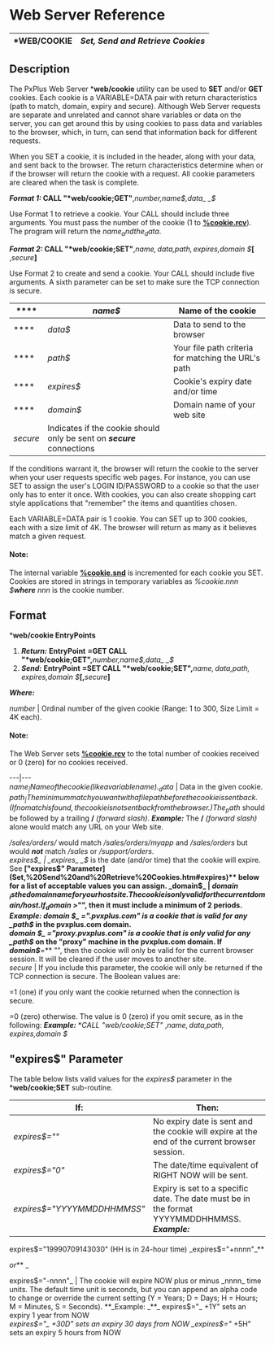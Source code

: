 # Web Server Reference  
  
***WEB/COOKIE** |  **_Set, Send and Retrieve Cookies_**  
---|---  
  
## Description

The PxPlus Web Server ***web/cookie** utility can be used to **SET** and/or **GET** cookies. Each cookie is a VARIABLE=DATA pair with return characteristics (path to match, domain, expiry and secure). Although Web Server requests are separate and unrelated and cannot share variables or data on the server, you can get around this by using cookies to pass data and variables to the browser, which, in turn, can send that information back for different requests.

When you SET a cookie, it is included in the header, along with your data, and sent back to the browser. The return characteristics determine when or if the browser will return the cookie with a request. All cookie parameters are cleared when the task is complete.

**_Format 1:_ CALL "*web/cookie;GET"**,_number,name$,data_ _$_

Use Format 1 to retrieve a cookie. Your CALL should include three arguments. You must pass the number of the cookie (1 to **[%cookie.rcv](../PxPlus%20Web%20Server%20Variables/Overview.htm#cookie_rcv)**). The program will return the _name$_ and the _data$_.

**_Format 2:_ CALL "*web/cookie;SET"**,_name$,data$,path$,expires$,domain_ _$_**[** ,_secure_**]**

Use Format 2 to create and send a cookie. Your CALL should include five arguments. A sixth parameter can be set to make sure the TCP connection is secure.

**** |  _name$_ |  Name of the cookie  
---|---|---  
**** |  _data$_ |  Data to send to the browser  
**** |  _path$_ |  Your file path criteria for matching the URL's path  
**** |  _expires$_ |  Cookie's expiry date and/or time  
**** |  _domain$_ |  Domain name of your web site  
|  _secure_ |  Indicates if the cookie should only be sent on **_secure_** connections  
  
If the conditions warrant it, the browser will return the cookie to the server when your user requests specific web pages. For instance, you can use SET to assign the user's LOGIN ID/PASSWORD to a cookie so that the user only has to enter it once. With cookies, you can also create shopping cart style applications that "remember" the items and quantities chosen.

Each VARIABLE=DATA pair is 1 cookie. You can SET up to 300 cookies, each with a size limit of 4K. The browser will return as many as it believes match a given request.

#### **Note:**  
The internal variable **[%cookie.snd](../PxPlus%20Web%20Server%20Variables/Overview.htm#cookie_snd)** is incremented for each cookie you SET. Cookies are stored in strings in temporary variables as _%cookie.nnn_ _$**where** nnn_ is the cookie number.

## Format

***web/cookie EntryPoints**

  1. **_Return:_** **EntryPoint** **=GET CALL "*web/cookie;GET",**_number,name$,data_ _$_
  2. **_Send:_** **EntryPoint** **=SET CALL "*web/cookie;SET",**_name$,data$,path$,expires$,domain_ _$_**[,**_secure_**]**



**_Where:_**

_number_ |  Ordinal number of the given cookie (Range: 1 to 300, Size Limit = 4K each).

#### **Note:**  
The Web Server sets **[%cookie.rcv](../PxPlus%20Web%20Server%20Variables/Overview.htm#cookie_rcv)** to the total number of cookies received or 0 (zero) for no cookies received.  
  
---|---  
_name$_ |  Name of the cookie (like a variable name).  
_data$_ |  Data in the given cookie.  
_path$_ |  The minimum match you want with a file path before the cookie is sent back. (If no match is found, the cookie is not sent back from the browser.) The _path$_ should be followed by a trailing **/**  _(forward slash)_. **_Example:_** The **/**  _(forward slash)_ alone would match any URL on your Web site.  
  
_/sales/orders/_ would match _/sales/orders/myapp_ and _/sales/orders_ but would **_not_** match _/sales_ or _/support/orders_.  
_expires$_ |  _expires_ _$_ is the date (and/or time) that the cookie will expire. See **["expires$" Parameter](Set,%20Send%20and%20Retrieve%20Cookies.htm#expires)** below for a list of acceptable values you can assign.  
_domain$_ |  _domain_ _$_ is the domain name for your host site. The cookie is only valid for the current domain/host. If _domain$ >_"", then it must include a minimum of 2 periods. **_Example:_** _domain_ _$_ =".pvxplus.com" is a cookie that is valid for any _path$_ in the pvxplus.com domain.  
_domain_ _$_ ="proxy.pvxplus.com" is a cookie that is only valid for any _path$_ on the "proxy" machine in the pvxplus.com domain. If _domain$_**=** "", then the cookie will only be valid for the current browser session. It will be cleared if the user moves to another site.  
_secure_ |  If you include this parameter, the cookie will only be returned if the TCP connection is secure. The Boolean values are:  
  
=1 (one) if you only want the cookie returned when the connection is secure.  
  
=0 (zero) otherwise. The value is 0 (zero) if you omit secure, as in the following: **_Example:_** **CALL "*web/cookie;SET"** ,_name$,data$,path$,expires$,domain_ _$_  
  
## "expires$" Parameter

The table below lists valid values for the _expires$_ parameter in the ***web/cookie;SET** sub-routine.

**If:** |  **Then:**  
---|---  
_expires$=""_ |  No expiry date is sent and the cookie will expire at the end of the current browser session.  
_expires$="0"_ |  The date/time equivalent of RIGHT NOW will be sent.  
_expires$="YYYYMMDDHHMMSS"_ |  Expiry is set to a specific date. The date must be in the format YYYYMMDDHHMMSS. **_Example:_**   
  
expires$="19990709143030" (HH is in 24-hour time)  
_expires$="+nnnn"_**  
  
_or_** _  
  
expires$="-nnnn"_ |  The cookie will expire NOW plus or minus _nnnn_ time units. The default time unit is seconds, but you can append an alpha code to change or override the current setting (Y = Years; D = Days; H = Hours; M = Minutes, S = Seconds). **_Example:  
_**_  
expires$="_ +1Y" sets an expiry 1 year from NOW   
_expires$="_ +30D" sets an expiry 30 days from NOW   
_expires$="_ +5H" sets an expiry 5 hours from NOW
